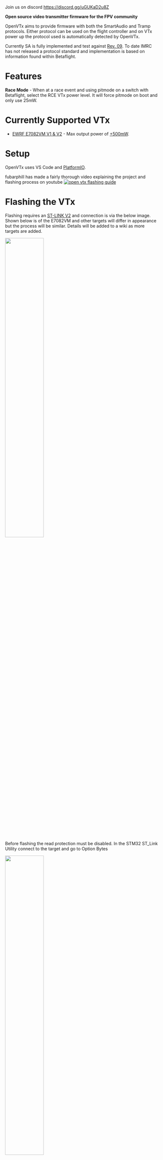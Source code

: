 Join us on discord https://discord.gg/uGUKaD2u8Z

**Open source video transmitter firmware for the FPV community**

OpenVTx aims to provide firmware with both the SmartAudio and Tramp protocols.  Either protocol can be used on the flight controller and on VTx power up the protocol used is automatically detected by OpenVTx.

Currently SA is fully implemented and test against [Rev. 09](https://www.team-blacksheep.com/tbs_smartaudio_rev09.pdf).  To date IMRC has not released a protocol standard and implementation is based on information found within Betaflight.

# Features

**Race Mode** - When at a race event and using pitmode on a switch with Betaflight, select the RCE VTx power level.  It will force pitmode on boot and only use 25mW.


# Currently Supported VTx
- [EWRF E7082VM V1 & V2](https://www.aliexpress.com/wholesale?catId=0&initiative_id=SB_20210125211126&SearchText=EWRF+E7082VM) - Max output power of [+500mW](img/EWRF_E7082VM_500mW.jpg).

# Setup
OpenVTx uses VS Code and [PlatformIO](https://platformio.org/platformio-ide).

fubarphill has made a fairly thorough video explaining the project and flashing process on youtube 
[![open vtx flashing guide](https://i.ytimg.com/vi/JsJOMwu4hBM/hqdefault.jpg?sqp=-oaymwEcCPYBEIoBSFXyq4qpAw4IARUAAIhCGAFwAcABBg==&amp;rs=AOn4CLA1-gKpZdeOFu6gtONHsG5YoIeSzg)](https://www.youtube.com/watch?v=JsJOMwu4hBM)

# Flashing the VTx
Flashing requires an [ST-LINK V2](https://www.aliexpress.com/wholesale?catId=0&initiative_id=SB_20210125211035&SearchText=ST-LINK+V2) and connection is via the below image.  Shown below is of the E7082VM and other targets will differ in appearance but the process will be similar.  Details will be added to a wiki as more targets are added.  

<img src="img/st_link_connection.png" width="50%">

Before flashing the read protection must be disabled. In the STM32 ST_Link Utility connect to the target and go to Option Bytes

<img src="img/OptionBytes.png" width="50%">

 **When you click apply, it will probably result in an error, but that is OK.**  
<img src="img/OptionBytes2.png" width="50%">

In the Option Bytes, disable Read Protection and Check the 3 boxes.  Apply.  
 **To reiterate, this will probably result in an error, but that is ok.**  
The next steps are:
 - with the ST-LINK V2, build and upload in platformio
 - wire the vtx to an fc (+, - and smart audio pin) to flash via serial passthrough - [explanation why this is done this way](https://youtu.be/JsJOMwu4hBM?t=594)
 - apply smart audio vtx table first to the fc via betaflight
 - flash the vtx via serial passthrough, build and upload in platformio


# Betaflight VTx Tables

Copy and paste your choice of protocol [VTx table](https://github.com/betaflight/betaflight/wiki/VTX-tables) into the Betaflights CLI.

```
# SMARTAUDIO
# vtxtable
vtxtable bands 6
vtxtable channels 8
vtxtable band 1 BOSCAM_A A FACTORY 5865 5845 5825 5805 5785 5765 5745 5725
vtxtable band 2 BOSCAM_B B FACTORY 5733 5752 5771 5790 5809 5828 5847 5866
vtxtable band 3 BOSCAM_E E FACTORY 5705 5685 5665 5645 5885 5905 5925 5945
vtxtable band 4 FATSHARK F FACTORY 5740 5760 5780 5800 5820 5840 5860 5880
vtxtable band 5 RACEBAND R FACTORY 5658 5695 5732 5769 5806 5843 5880 5917
vtxtable band 6 LOWRACE  L FACTORY 5333 5373 5413 5453 5493 5533 5573 5613
vtxtable powerlevels 5
vtxtable powervalues 1 2 14 20 26
vtxtable powerlabels 0 RCE 25 100 400
save
```
```
# TRAMP
# vtxtable
vtxtable bands 7
vtxtable channels 8
vtxtable band 1 BOSCAM_A A CUSTOM  5865 5845 5825 5805 5785 5765 5745 5725
vtxtable band 2 BOSCAM_B B CUSTOM  5733 5752 5771 5790 5809 5828 5847 5866
vtxtable band 3 BOSCAM_E E CUSTOM  5705 5685 5665 5645 5885 5905 5925 5945
vtxtable band 4 FATSHARK F CUSTOM  5740 5760 5780 5800 5820 5840 5860 5880
vtxtable band 5 RACEBAND R CUSTOM  5658 5695 5732 5769 5806 5843 5880 5917
vtxtable band 6 LOWRACE  L CUSTOM  5333 5373 5413 5453 5493 5533 5573 5613
vtxtable band 7 IMD6     I CUSTOM  5732 5765 5828 5840 5866 5740    0    0
vtxtable powerlevels 5
vtxtable powervalues 1 2 25 100 400
vtxtable powerlabels 0 RCE 25 100 400
save
```

# Contributors

Big thanks to cruwaller for adding the GD32 MCU found on the EWRF E7082VM.
